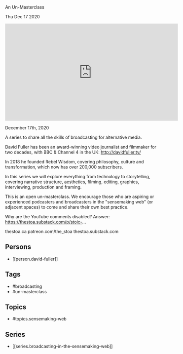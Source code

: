 

 An Un-Masterclass

Thu Dec 17 2020

<iframe width="560" height="315" src="https://www.youtube.com/embed/1H1SHJnlHpw" title="Broadcasting in the Sensemaking Web: An Un-Masterclass: Session 2 w/ David Fuller" frameborder="0" allow="accelerometer; autoplay; clipboard-write; encrypted-media; gyroscope; picture-in-picture" allowfullscreen ></iframe>

December 17th, 2020

A series to share all the skills of broadcasting for alternative media.

David Fuller has been an award-winning video journalist and filmmaker for two decades, with BBC & Channel 4 in the UK: http://davidfuller.tv/

In 2018 he founded Rebel Wisdom, covering philosophy, culture and transformation, which now has over 200,000 subscribers.

In this series we will explore everything from technology to storytelling, covering narrative structure, aesthetics, filming, editing, graphics, interviewing, production and framing.

This is an open un-masterclass. We encourage those who are aspiring or experienced podcasters and broadcasters in the "sensemaking web" (or adjacent spaces) to come and share their own best practice.

Why are the YouTube comments disabled? Answer: https://thestoa.substack.com/p/stoic-...

thestoa.ca
patreon.com/the_stoa
thestoa.substack.com

## Persons

- [[person.david-fuller]]

## Tags

- #broadcasting
- #un-masterclass

## Topics

- #topics.sensemaking-web

## Series

- [[series.broadcasting-in-the-sensemaking-web]]

